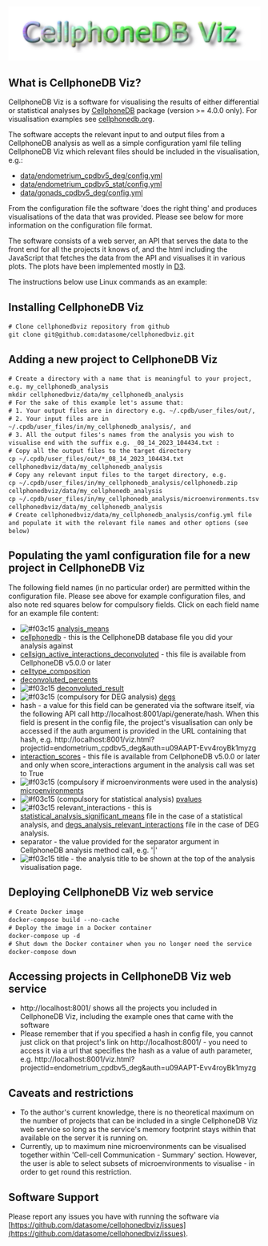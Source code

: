 ![CellphoneDB Viz logo](public/img/cellphonedbviz_logo.png?raw=true)

## What is CellphoneDB Viz?

CellphoneDB Viz is a software for visualising the results of either differential or statistical analyses by [CellphoneDB](https://pypi.org/project/CellphoneDB) package (version >= 4.0.0 only). 
For visualisation examples see [cellphonedb.org](https://www.cellphonedb.org/viz/index.html).

The software accepts the relevant input to and output files from a CellphoneDB analysis as well as a simple configuration yaml file telling CellphoneDB Viz which relevant files should be included in the visualisation, e.g.:
   - [data/endometrium_cpdbv5_deg/config.yml](data/endometrium_cpdbv5_deg/config.yml)
   - [data/endometrium_cpdbv5_stat/config.yml](data/endometrium_cpdbv5_stat/config.yml)
   - [data/gonads_cpdbv5_deg/config.yml](data/gonads_cpdbv5_deg/config.yml)

From the configuration file the software 'does the right thing' and produces visualisations of the data that was provided. Please see below for more information on the configuration file format.

The software consists of a web server, an API that serves the data to the front end for all the projects it knows of, and the html including the JavaScript that fetches the data from the API and visualises it in various plots.
The plots have been implemented mostly in [D3](https://d3js.org/).

The instructions below use Linux commands as an example:
## Installing CellphoneDB Viz
```shell
# Clone cellphonedbviz repository from github
git clone git@github.com:datasome/cellphonedbviz.git
```
## Adding a new project to CellphoneDB Viz
```shell
# Create a directory with a name that is meaningful to your project, e.g. my_cellphonedb_analysis
mkdir cellphonedbviz/data/my_cellphonedb_analysis
# For the sake of this example let's assume that:
# 1. Your output files are in directory e.g. ~/.cpdb/user_files/out/, 
# 2. Your input files are in ~/.cpdb/user_files/in/my_cellphonedb_analysis/, and
# 3. All the output files's names from the analysis you wish to visualise end with the suffix e.g. _08_14_2023_104434.txt :
# Copy all the output files to the target directory
cp ~/.cpdb/user_files/out/*_08_14_2023_104434.txt cellphonedbviz/data/my_cellphonedb_analysis
# Copy any relevant input files to the target directory, e.g.
cp ~/.cpdb/user_files/in/my_cellphonedb_analysis/cellphonedb.zip cellphonedbviz/data/my_cellphonedb_analysis
cp ~/.cpdb/user_files/in/my_cellphonedb_analysis/microenvironments.tsv cellphonedbviz/data/my_cellphonedb_analysis
# Create cellphonedbviz/data/my_cellphonedb_analysis/config.yml file and populate it with the relevant file names and other options (see below)
```

## Populating the yaml configuration file for a new project in CellphoneDB Viz
The following field names (in no particular order) are permitted within the configuration file.
Please see above for example configuration files, and also note red squares below for compulsory fields. Click on each field name for an example file content:
   - ![#f03c15](https://placehold.co/15x15/f03c15/f03c15.png) [analysis_means](data/endometrium_cpdbv5_deg/degs_analysis_means_08_14_2023_111234.txt)
   - [cellphonedb](data/endometrium_cpdbv5_deg/cellphonedb.zip) - this is the CellphoneDB database file you did your analysis against
   - [cellsign_active_interactions_deconvoluted](data/gonads_cpdbv5_deg/degs_analysis_CellSign_active_interactions_deconvoluted_08_01_2023_105213.txt) - this file is available from CellphoneDB v5.0.0 or later
   - [celltype_composition](data/endometrium_cpdbv5_deg/celltype_composition.tsv)
   - [deconvoluted_percents](data/gonads_cpdbv5_deg/degs_analysis_deconvoluted_percents_08_01_2023_105213.txt)
   - ![#f03c15](https://placehold.co/15x15/f03c15/f03c15.png) [deconvoluted_result](data/endometrium_cpdbv5_stat/statistical_analysis_deconvoluted_08_14_2023_105255.txt)
   - ![#f03c15](https://placehold.co/15x15/f03c15/f03c15.png) (compulsory for DEG analysis) [degs](data/endometrium_cpdbv5_deg/degs_in_epithelials.tsv)
   - hash - a value for this field can be generated via the software itself, via the following API call http://localhost:8001/api/generate/hash. When this field is present in the config file, the project's visualisation can only be accessed if the auth argument is provided in the URL containing that hash, e.g. http://localhost:8001/viz.html?projectid=endometrium_cpdbv5_deg&auth=u09AAPT-Evv4royBk1myzg
   - [interaction_scores](data/endometrium_cpdbv5_stat/statistical_analysis_interaction_scores_08_14_2023_105255.txt) - this file is available from CellphoneDB v5.0.0 or later and only when score_interactions argument in the analysis call was set to True
   - ![#f03c15](https://placehold.co/15x15/f03c15/f03c15.png) (compulsory if microenvironments were used in the analysis) [microenvironments](data/endometrium_cpdbv5_stat/microenvironments.tsv)
   - ![#f03c15](https://placehold.co/15x15/f03c15/f03c15.png) (compulsory for statistical analysis) [pvalues](data/endometrium_cpdbv5_stat/statistical_analysis_pvalues_08_14_2023_105255.txt)
   - ![#f03c15](https://placehold.co/15x15/f03c15/f03c15.png) relevant_interactions - this is [statistical_analysis_significant_means](data/endometrium_cpdbv5_stat/statistical_analysis_significant_means_08_14_2023_105255.txt) file in the case of a statistical analysis, and [degs_analysis_relevant_interactions](data/gonads_cpdbv5_deg/degs_analysis_relevant_interactions_08_01_2023_105213.txt) file in the case of DEG analysis.
   - separator - the value provided for the separator argument in CellphoneDB analysis method call, e.g. '|'
   - ![#f03c15](https://placehold.co/15x15/f03c15/f03c15.png) title - the analysis title to be shown at the top of the analysis visualisation page.

## Deploying CellphoneDB Viz web service
```shell
# Create Docker image
docker-compose build --no-cache
# Deploy the image in a Docker container
docker-compose up -d
# Shut down the Docker container when you no longer need the service
docker-compose down
```
## Accessing projects in CellphoneDB Viz web service
   - http://localhost:8001/ shows all the projects you included in CellphoneDB Viz, including the example ones that came with the software
   - Please remember that if you specified a hash in config file, you cannot just click on that project's link on http://localhost:8001/ - you need to access it via a url that specifies the hash as a value of auth parameter, e.g. http://localhost:8001/viz.html?projectid=endometrium_cpdbv5_deg&auth=u09AAPT-Evv4royBk1myzg

## Caveats and restrictions
   - To the author's current knowledge, there is no theoretical maximum on the number of projects that can be included in a single CellphoneDB Viz web service so long as the service's memory footprint stays within that available on the server it is running on.
   - Currently, up to maximum nine microenvironments can be visualised together within 'Cell-cell Communication - Summary' section. However, the user is able to select subsets of microenvironments to visualise - in order to get round this restriction.

## Software Support
Please report any issues you have with running the software via [https://github.com/datasome/cellphonedbviz/issues](https://github.com/datasome/cellphonedbviz/issues).